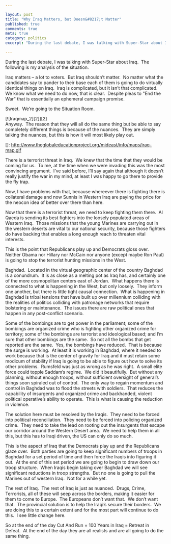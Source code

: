 ```yaml
---

layout: post
title: "Why Iraq Matters, but Doesn&#8217;t Matter"
published: true
comments: true
meta: true
category: politics
excerpt: "During the last debate, I was talking with Super-Star about Iraq.  The following is my analysis of the situation."

---
```


During the last debate, I was talking with Super-Star about Iraq.  The following is my analysis of the situation.

Iraq matters – a lot to voters.  But Iraq shouldn’t matter.  No matter what the candidates say to pander to their base each of them is going to do virtually identical things on Iraq.  Iraq is complicated, but it isn’t that complicated.  We know what we need to do now, that is clear.  Despite pleas to "End the War" that is essentially an ephemeral campaign promise.  

Sweet.  We’re going to the Situation Room.

[![Iraqmap_2][2]][2]  
Anyway.  The reason that they will all do the same thing but be able to say completely different things is because of the nuances.  They are simply talking the nuances, but this is how it will most likely play out.  

 []: http://www.theglobaleducationproject.org/mideast/info/maps/iraq-map.gif

There is a terrorist threat in Iraq.  We knew that the time that they would be coming for us.  To me, at the time when we were invading this was the most convincing argument.  I’ve said before, I’ll say again that although it doesn’t really justify the war in my mind, at least I was happy to go there to provide the fly trap.  

Now, I have problems with that, because whereever there is fighting there is collateral damage and now Sunnis in Western Iraq are paying the price for the neocon idea of better over there than here.  

Now that there is a terrorist threat, we need to keep fighting them there.  Al Qaeda is sending its best fighters into the loosely populated areas of Western Iraq.  Those missions that the young Marines are carrying out in the western deserts are vital to our national security, because those fighters do have backing that enables a long enough reach to threaten vital interests.

This is the point that Republicans play up and Democrats gloss over.  Neither Obama nor Hillary nor McCain nor anyone (except maybe Ron Paul) is going to stop the terrorist hunting missions in the West.  

Baghdad.  Located in the virtual geographic center of the country Baghdad is a conundrum.  It is as close as a melting pot as Iraq has, and certainly one of the more cosmopolitan centers east of Jordan.  What happens there is connected to what is happening in the West, but only loosely.  They inform one another, but there is little tight causal connection.  What is happening in Baghdad is tribal tensions that have built up over millennium colliding with the realities of politics colliding with patronage networks that require bolstering or maintenance.  The issues there are raw political ones that happen in any post-conflict scenario.  

Some of the bombings are to get power in the parliament; some of the bombings are organized crime who is fighting other organized crime for territory; some of the bombings are terrorist and ideological based; and I’m sure that other bombings are the same.  So not all the bombs that get reported are the same.  Yes, the bombings have reduced.  That is because the surge is working.  At least it is working in Baghdad, where it needed to work because that is the center of gravity for Iraq and it must retain some modicum of stability if Iraq is going to be able to figure out how to solve its other problems.  Rumsfeld was just as wrong as he was right.  A small elite force could topple Saddam’s regime.  We did it beautifully.  But without any planning, without enough troops, without sufficient oversight of general’s things soon spiraled out of control.  The only way to regain momentum and control in Baghdad was to flood the streets with soldiers.  That reduces the capability of insurgents and organized crime and backhanded, violent political operative’s ability to operate.  This is what is causing the reduction in violence.

The solution here must be resolved by the Iraqis.  They need to be forced into political reconciliation.  They need to be forced into policing organized crime.  They need to take the lead on rooting out the insurgents that escape our corridor around the Western Desert area.  We need to help them in all this, but this has to Iraqi driven, the US can only do so much.

This is the aspect of Iraq that the Democrats play up and the Republicans glaze over.  Both parties are going to keep significant numbers of troops in Baghdad for a set period of time and then force the Iraqis into figuring it out.  At the end of this set period we are going to begin to draw down our troop structure.  When Iraqis begin taking over Baghdad we will see significant reductions in troop strengths.  But no one is going to pull the Marines out of western Iraq.  Not for a while yet.  

The rest of Iraq.  The rest of Iraq is just as nuanced.  Drugs, Crime, Terrorists, all of these will seep across the borders, making it easier for them to come to Europe.  The Europeans don’t want that.  We don’t want that.  The provincial solution is to help the Iraqi’s secure their borders.  We are doing this to a certain extent and for the most part will continue to do this.  I see little change here.

So at the end of the day Cut And Run = 100 Years in Iraq = Retreat in Defeat.  At the end of the day they are all realists and are all going to do the same thing.